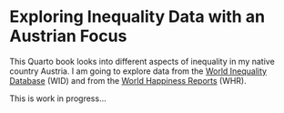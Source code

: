 
<!-- README.md is generated from README.Rmd. Please edit that file -->

# Exploring Inequality Data with an Austrian Focus

<!-- badges: start -->

<!-- badges: end -->

This Quarto book looks into different aspects of inequality in my native
country Austria. I am going to explore data from the [World Inequality
Database](https://wid.world/) (WID) and from the [World Happiness
Reports](https://worldhappiness.report/analysis/) (WHR).

This is work in progress…
